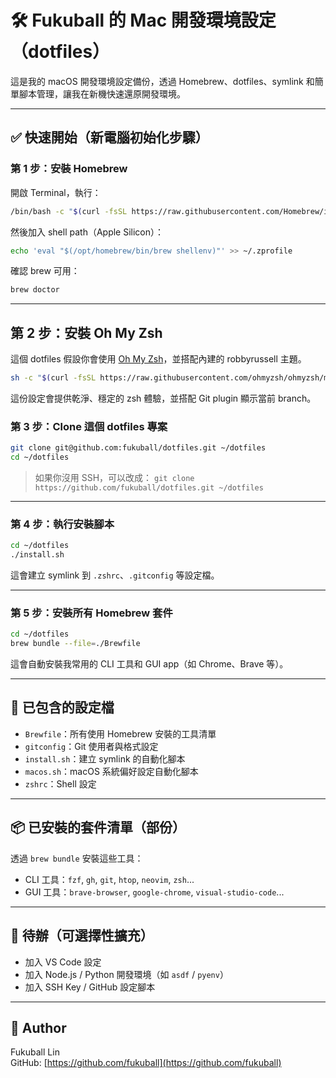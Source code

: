 # 🛠 Fukuball 的 Mac 開發環境設定（dotfiles）

這是我的 macOS 開發環境設定備份，透過 Homebrew、dotfiles、symlink 和簡單腳本管理，讓我在新機快速還原開發環境。

---

## ✅ 快速開始（新電腦初始化步驟）

### 第 1 步：安裝 Homebrew

開啟 Terminal，執行：

```bash
/bin/bash -c "$(curl -fsSL https://raw.githubusercontent.com/Homebrew/install/HEAD/install.sh)"
```

然後加入 shell path（Apple Silicon）：

```bash
echo 'eval "$(/opt/homebrew/bin/brew shellenv)"' >> ~/.zprofile
```

確認 brew 可用：

```bash
brew doctor
```

---

##  第 2 步：安裝 Oh My Zsh

這個 dotfiles 假設你會使用 [Oh My Zsh](https://ohmyz.sh/)，並搭配內建的 robbyrussell 主題。

```bash
sh -c "$(curl -fsSL https://raw.githubusercontent.com/ohmyzsh/ohmyzsh/master/tools/install.sh)"
```

這份設定會提供乾淨、穩定的 zsh 體驗，並搭配 Git plugin 顯示當前 branch。

### 第 3 步：Clone 這個 dotfiles 專案

```bash
git clone git@github.com:fukuball/dotfiles.git ~/dotfiles
cd ~/dotfiles
```

> 如果你沒用 SSH，可以改成：
> `git clone https://github.com/fukuball/dotfiles.git ~/dotfiles`

---

### 第 4 步：執行安裝腳本

```bash
cd ~/dotfiles
./install.sh
```

這會建立 symlink 到 `.zshrc`、`.gitconfig` 等設定檔。

---

### 第 5 步：安裝所有 Homebrew 套件

```bash
cd ~/dotfiles
brew bundle --file=./Brewfile
```

這會自動安裝我常用的 CLI 工具和 GUI app（如 Chrome、Brave 等）。

---

## 🔧 已包含的設定檔

- `Brewfile`：所有使用 Homebrew 安裝的工具清單
- `gitconfig`：Git 使用者與格式設定
- `install.sh`：建立 symlink 的自動化腳本
- `macos.sh`：macOS 系統偏好設定自動化腳本
- `zshrc`：Shell 設定

---

## 📦 已安裝的套件清單（部份）

透過 `brew bundle` 安裝這些工具：

- CLI 工具：`fzf`, `gh`, `git`, `htop`, `neovim`, `zsh`...
- GUI 工具：`brave-browser`, `google-chrome`, `visual-studio-code`...

---

## 🚀 待辦（可選擇性擴充）

- 加入 VS Code 設定
- 加入 Node.js / Python 開發環境（如 `asdf` / `pyenv`）
- 加入 SSH Key / GitHub 設定腳本

---

## 🙌 Author

Fukuball Lin  
GitHub: [https://github.com/fukuball](https://github.com/fukuball)
